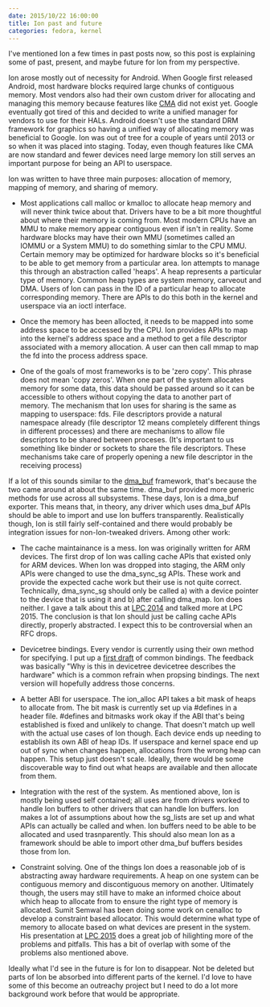 ```yaml
---
date: 2015/10/22 16:00:00
title: Ion past and future
categories: fedora, kernel
---
```

I've mentioned Ion a few times in past posts now, so this post
is explaining some of past, present, and maybe future for Ion
from my perspective.

Ion arose mostly
out of necessity for Android. When Google first released Android, most
hardware blocks required large chunks of contiguous memory. Most vendors
also had their own custom driver for allocating and managing this memory
because features like [CMA](https://lwn.net/Articles/486301/) did not
exist yet.
Google eventually got tired of this and decided to write a unified
manager for vendors to use for their HALs. Android doesn't use the standard
DRM framework for graphics so having a unified way of allocating memory
was beneficial to Google. Ion was out of tree for a couple of years until
2013 or so when it was placed into staging. Today, even though features
like CMA are now standard and fewer devices need large memory Ion still
serves an important purpose for being an API to userspace.

Ion was written to have three main purposes: allocation of memory, mapping of
memory, and sharing of memory.

- Most applications call malloc or kmalloc to allocate heap memory
and will never think twice about that. Drivers have to be a bit
more thoughtful about where their memory is coming from. Most modern
CPUs have an MMU to make memory appear contiguous even if isn't in
reality. Some hardware blocks may have their own MMU (sometimes called
an IOMMU or a System MMU) to do something simlar to the CPU MMU.
Certain memory may be optimized for hardware blocks so it's beneficial
to be able to get memory from a particular area. Ion attempts to
manage this through an abstraction called 'heaps'. A heap represents
a particular type of memory. Common heap types are system memory,
carveout and DMA. Users of Ion can pass in the ID of a particular
heap to allocate corresponding memory. There are APIs to do this
both in the kernel and userspace via an ioctl interface. 

- Once the memory has been allocted, it needs to be mapped into some
address space to be accessed by the CPU. Ion provides APIs to map into
the kernel's address space and a method to get a file descriptor
associated with a memory allocation. A user can then call mmap to
map the fd into the process address space.

- One of the goals of most frameworks is to be 'zero copy'. This phrase
does not mean 'copy zeros'. When one part of the system allocates
memory for some data, this data should be passed around so it can
be accessible to others without copying the data to another part of
memory. The mechanism that Ion uses for sharing is the same as
mapping to userspace: fds. File descriptors provide a natural namespace
already (file descriptor 12 means completely different things in
different processes) and there are mechanisms to allow file descriptors
to be shared between proceses. (It's important to us something like
binder or sockets to share the file descriptors. These mechanisms
take care of properly opening a new file descriptor in the receiving
process)

If a lot of this sounds similar to the
[dma_buf](https://git.kernel.org/cgit/linux/kernel/git/torvalds/linux.git/tree/Documentation/dma-buf-sharing.txt)
framework, that's because the two came around at about the same time.
dma_buf provided more generic methods for use across all subsystems. These
days, Ion is a dma_buf exporter. This means that, in theory, any driver
which uses dma_buf APIs should be able to import and use Ion buffers
transparently. Realistically though, Ion is still fairly self-contained
and there would probably be integration issues for non-Ion-tweaked drivers.
Among other work:

- The cache maintainance is a mess. Ion was originally written for
ARM devices. The first drop of Ion was calling cache APIs that
existed only for ARM devices. When Ion was dropped into staging,
the ARM only APIs were changed to use the dma_sync_sg APIs.
These work and provide the expected cache work but their use
is not quite correct. Technically, dma_sync_sg should only
be called a) with a device pointer to the device that is
using it and b) after calling dma_map. Ion does neither. I gave
a talk about this at [LPC 2014](http://www.linuxplumbersconf.net/2014/ocw//system/presentations/2409/original/04%20-%20iondma_foreview_v2.pdf)
and talked more at LPC 2015. The conclusion is
that Ion should just be calling cache APIs directly, properly
abstracted. I expect this to be controversial when an RFC
drops.

- Devicetree bindings. Every vendor is currently using their
own method for specifying. I put up a [first draft](https://lkml.kernel.org/g/1444164433-9107-1-git-send-email-labbott@fedoraproject.org) of common
bindings. The feedback was basically "Why is this in devicetree
devicetree describes the hardware" which is a common refrain
when propsing bindings. The next version will hopefully address
those concerns.

- A better ABI for userspace. The ion_alloc API takes a bit
mask of heaps to allocate from. The bit mask is currently
set up via #defines in a header file. #defines and bitmasks
work okay if the ABI that's being established is fixed and
unlikely to change. That doesn't match up well with the
actual use cases of Ion though. Each device ends up needing
to establish its own ABI of heap IDs. If userspace and
kernel space end up out of sync when changes happen,
allocations from the wrong heap can happen. This setup just
doesn't scale. Ideally, there would be some discoverable
way to find out what heaps are available and then allocate
from them.

- Integration with the rest of the system. As mentioned above,
Ion is mostly being used self contained; all uses are from
drivers worked to handle Ion buffers to other drivers that
can handle Ion buffers. Ion makes a lot of assumptions about
how the sg_lists are set up and what APIs can actually be
called and when. Ion buffers need to be able to be allocated
and used trasnparently. This should also mean Ion as a
framework should be able to import other dma_buf buffers
besides those from Ion.

- Constraint solving. One of the things Ion does a reasonable
job of is abstracting away hardware requirements. A heap on
one system can be contiguous memory and discontiguous
memory on another. Ultimately though, the users may still
have to make an informed choice about which heap to allocate
from to ensure the right type of memory is allocated.
Sumit Semwal has been doing some work on cenalloc to
develop a constraint based allocator. This would determine
what type of memory to allocate based on what devices are
present in the system. His presentation at [LPC 2015](https://linuxplumbersconf.org/2015/ocw//system/presentations/3273/original/Upstreaming%20ION-%20issues%20that%20remain.pdf) does a great job of
hilighting more of the problems and pitfalls. This has
a bit of overlap with some of the problems also mentioned
above. 

Ideally what I'd see in the future is for Ion to disappear. Not be
deleted but parts of Ion be absorbed into different parts of the
kernel. I'd love to have some of this become an outreachy project
but I need to do a lot more background work before that would be
appropriate.  
